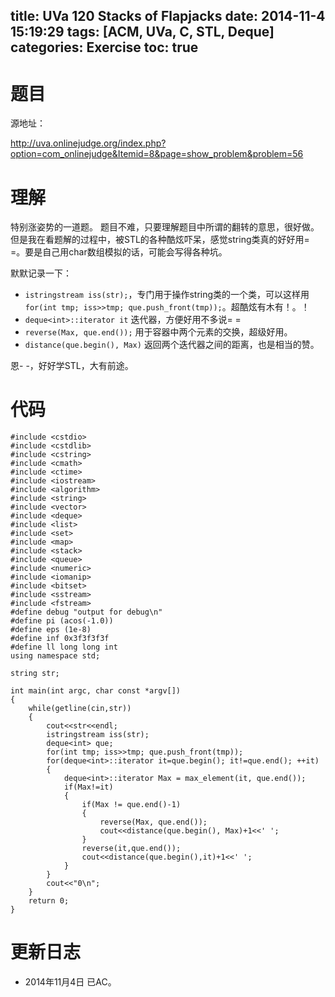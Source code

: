 title: UVa 120 Stacks of Flapjacks
date: 2014-11-4 15:19:29
tags: [ACM, UVa, C, STL, Deque]
categories: Exercise
toc: true
---
# 题目	
源地址：

http://uva.onlinejudge.org/index.php?option=com_onlinejudge&Itemid=8&page=show_problem&problem=56

# 理解
特别涨姿势的一道题。
题目不难，只要理解题目中所谓的翻转的意思，很好做。但是我在看题解的过程中，被STL的各种酷炫吓呆，感觉string类真的好好用= =。要是自己用char数组模拟的话，可能会写得各种坑。

默默记录一下：
- `istringstream iss(str);`，专门用于操作string类的一个类，可以这样用`for(int tmp; iss>>tmp; que.push_front(tmp));`。超酷炫有木有！。！
- `deque<int>::iterator it` 迭代器，方便好用不多说= =
- `reverse(Max, que.end());` 用于容器中两个元素的交换，超级好用。
- `distance(que.begin(), Max)` 返回两个迭代器之间的距离，也是相当的赞。

恩- -，好好学STL，大有前途。

<!-- more -->

# 代码
```
#include <cstdio>
#include <cstdlib>
#include <cstring>
#include <cmath>
#include <ctime>
#include <iostream>
#include <algorithm>
#include <string>
#include <vector>
#include <deque>
#include <list>
#include <set>
#include <map>
#include <stack>
#include <queue>
#include <numeric>
#include <iomanip>
#include <bitset>
#include <sstream>
#include <fstream>
#define debug "output for debug\n"
#define pi (acos(-1.0))
#define eps (1e-8)
#define inf 0x3f3f3f3f
#define ll long long int
using namespace std;

string str;

int main(int argc, char const *argv[])
{
    while(getline(cin,str))
    {
        cout<<str<<endl;
        istringstream iss(str);
        deque<int> que;
        for(int tmp; iss>>tmp; que.push_front(tmp));
        for(deque<int>::iterator it=que.begin(); it!=que.end(); ++it)
        {
            deque<int>::iterator Max = max_element(it, que.end());
            if(Max!=it)
            {
                if(Max != que.end()-1)
                {
                    reverse(Max, que.end());
                    cout<<distance(que.begin(), Max)+1<<' ';
                }
                reverse(it,que.end());
                cout<<distance(que.begin(),it)+1<<' ';
            }
        }
        cout<<"0\n";
    }
    return 0;
}
```

# 更新日志
- 2014年11月4日 已AC。